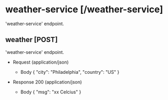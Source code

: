 # weather-service [/weather-service]

'weather-service' endpoint.

## weather [POST]

'weather-service' endpoint.

+ Request (application/json)
    + Body
            {
              "city": "Philadelphia",
              "country": "US"
            }

+ Response 200 (application/json)
    + Body
            {
              "msg": "xx Celcius"
            }